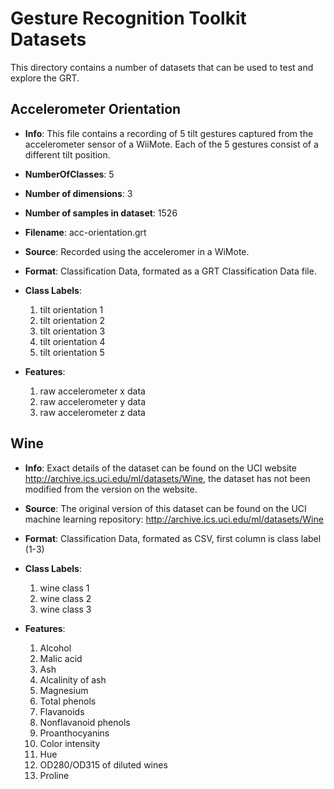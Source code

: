 # Gesture Recognition Toolkit Datasets

This directory contains a number of datasets that can be used to test and explore the GRT.

## Accelerometer Orientation

- **Info**: This file contains a recording of 5 tilt gestures captured from the accelerometer sensor of a WiiMote.  Each of the 5 gestures consist of a different tilt position.

- **NumberOfClasses**: 5

- **Number of dimensions**: 3

- **Number of samples in dataset**: 1526

- **Filename**: acc-orientation.grt

- **Source**: Recorded using the acceleromer in a WiMote.

- **Format**: Classification Data, formated as a GRT Classification Data file.

- **Class Labels**:
	1. tilt orientation 1
	2. tilt orientation 2
	3. tilt orientation 3
	4. tilt orientation 4
	5. tilt orientation 5

- **Features**:
	1. raw accelerometer x data
	2. raw accelerometer y data
	3. raw accelerometer z data

## Wine

- **Info**: Exact details of the dataset can be found on the UCI website http://archive.ics.uci.edu/ml/datasets/Wine, the dataset has not been modified from the
version on the website.

- **Source**: The original version of this dataset can be found on the UCI machine learning repository: http://archive.ics.uci.edu/ml/datasets/Wine

- **Format**: Classification Data, formated as CSV, first column is class label (1-3)

- **Class Labels**:
	1. wine class 1
	2. wine class 2
	3. wine class 3

- **Features**:
	1. Alcohol 
	2. Malic acid 
	3. Ash 
	4. Alcalinity of ash 
	5. Magnesium 
	6. Total phenols 
	7. Flavanoids 
	8. Nonflavanoid phenols 
	9. Proanthocyanins 
	10. Color intensity 
	11. Hue 
	12. OD280/OD315 of diluted wines 
	13. Proline 




